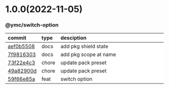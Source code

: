 
<style>
table{
    display:table;
    width:100%;
}
table th:nth-of-type(1),table th:nth-of-type(2) {
    width:12%;
}
</style>


<a name="1.0.0"></a>
# 1.0.0(2022-11-05)
### @ymc/switch-option

<div align="center" style="margin-left: auto;margin-right: auto;background:white;">

commit|type|desciption
:----|:----|:----
[aef0b5508](https://github.com/ymc-github/js-idea/commit/7aef0b55084c0f6a36ecc776dadae696799186fa)|docs|add pkg shield state
[7f9816303](https://github.com/ymc-github/js-idea/commit/17f9816303affed7df6cf9d56cf31f4ee2c7cbd5)|docs|add pkg scope at name
[73f22e4c3](https://github.com/ymc-github/js-idea/commit/473f22e4c3b84778e31f4fc694dbfbfe3c603851)|chore|update pack preset
[49a82900d](https://github.com/ymc-github/js-idea/commit/649a82900ddb717c0cae1fb619e7f33a7d1014d2)|chore|update pack preset
[59f66e85a](https://github.com/ymc-github/js-idea/commit/159f66e85a9a929d8d4a8f63ad2e9ee3f59769c3)|feat|switch option

</div>